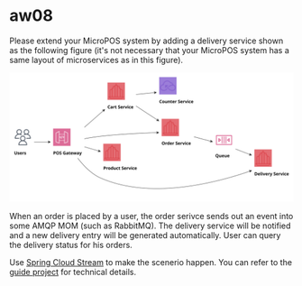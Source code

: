 # aw08

Please extend your MicroPOS system by adding a delivery service shown as the following figure (it's not necessary that your MicroPOS system has a same layout of microservices as in this figure).

![](10-pos.svg)

When an order is placed by a user, the order serivce sends out an event into some AMQP MOM (such as RabbitMQ). The delivery service will be notified and a new delivery entry will be generated automatically. User can query the delivery status for his orders.

Use [Spring Cloud Stream](https://spring.io/projects/spring-cloud-stream) to make the scenerio happen. You can refer to the [guide project](https://github.com/spring-guides/gs-spring-cloud-stream) for technical details.

